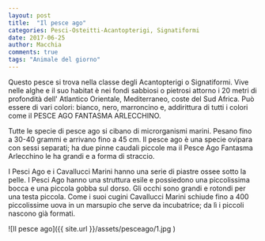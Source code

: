 ```yaml
---
layout: post
title:  "Il pesce ago"
categories: Pesci-Osteitti-Acantopterigi, Signatiformi
date: 2017-06-25
author: Macchia
comments: true
tags: "Animale del giorno"
---
```

Questo pesce si trova nella classe degli Acantopterigi o Signatiformi.
Vive nelle alghe e il suo habitat è nei fondi sabbiosi o pietrosi attorno i 20
metri di profondità dell' Atlantico Orientale, Mediterraneo, coste del Sud Africa.
Può essere di vari colori: bianco, nero, marroncino e, addirittura di tutti i colori
come il PESCE AGO FANTASMA ARLECCHINO.

Tutte le specie di pesce ago si cibano di microrganismi marini.
Pesano fino a 30-40 grammi e arrivano fino a 45 cm.
Il pesce ago è una specie ovipara con sessi separati; ha due pinne caudali piccole
ma il Pesce Ago Fantasma Arlecchino le ha grandi e a forma di straccio.

I Pesci Ago e i Cavallucci Marini hanno una serie di piastre ossee sotto la pelle.
I Pesci Ago hanno una struttura esile e possiedono una piccolissima bocca e una
piccola gobba sul dorso.
Gli occhi sono grandi e rotondi per una testa piccola.
Come i suoi cugini Cavallucci Marini schiude fino a 400 piccolissime uova in un
marsupio che serve da incubatrice; da lì i piccoli nascono già formati.



![Il pesce ago]({{ site.url }}/assets/pesceago/1.jpg )
